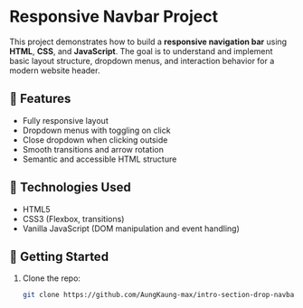 # Responsive Navbar Project

This project demonstrates how to build a **responsive navigation bar** using **HTML**, **CSS**, and **JavaScript**. The goal is to understand and implement basic layout structure, dropdown menus, and interaction behavior for a modern website header.

## 🔧 Features

- Fully responsive layout
- Dropdown menus with toggling on click
- Close dropdown when clicking outside
- Smooth transitions and arrow rotation
- Semantic and accessible HTML structure

## 📁 Technologies Used

- HTML5
- CSS3 (Flexbox, transitions)
- Vanilla JavaScript (DOM manipulation and event handling)

## 🚀 Getting Started

1. Clone the repo:
   ```bash
   git clone https://github.com/AungKaung-max/intro-section-drop-navbar.git
   ```

